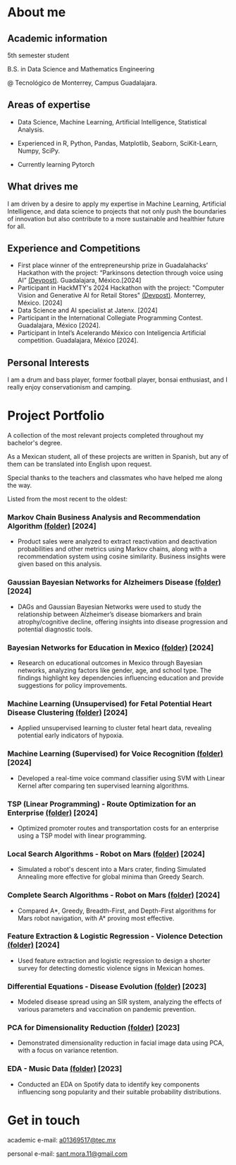 # About me

## Academic information

5th semester student

B.S. in Data Science and Mathematics Engineering

@ Tecnológico de Monterrey, Campus Guadalajara.

## Areas of expertise

- Data Science, Machine Learning, Artificial Intelligence, Statistical Analysis.

- Experienced in R, Python, Pandas, Matplotlib, Seaborn, SciKit-Learn, Numpy, SciPy.

- Currently learning Pytorch

## What drives me

I am driven by a desire to apply my expertise in Machine Learning, Artificial Intelligence, and data science to projects that not only push the boundaries of innovation but also contribute to a more sustainable and healthier future for all.

## Experience and Competitions

- First place winner of the entrepreneurship prize in Guadalahacks’ Hackathon with the project: “Parkinsons detection through voice using AI” [(Devpost)](https://devpost.com/software/deteccion-de-parkinson-a-traves-de-la-voz-con-ia). Guadalajara, México.[2024]
- Participant in HackMTY's 2024 Hackathon with the project: "Computer Vision and Generative AI for Retail Stores" [(Devpost)](https://devpost.com/software/full-eye). Monterrey, México. [2024]
- Data Science and AI specialist at Jatenx. [2024]
- Participant in the International Collegiate Programming Contest. Guadalajara, México [2024].
- Participant in Intel’s Acelerando México con Inteligencia Artificial competition. Guadalajara, México [2024].

## Personal Interests

I am a drum and bass player, former football player, bonsai enthusiast, and I really enjoy conservationism and camping.

# Project Portfolio

A collection of the most relevant projects completed throughout my bachelor's degree.

As a Mexican student, all of these projects are written in Spanish, but any of them can be translated into English upon request.

Special thanks to the teachers and classmates who have helped me along the way.

Listed from the most recent to the oldest:

### Markov Chain Business Analysis and Recommendation Algorithm [(folder)](https://github.com/santiagomora2/project-portfolio/tree/main/Markov%20Chain%20Business%20Analysis%20and%20Recommendation%20Algorithm) [2024]

- Product sales were analyzed to extract reactivation and deactivation probabilities and other metrics using Markov chains, along with a recommendation system using cosine similarity. Business insights were given based on this analysis. 

### Gaussian Bayesian Networks for Alzheimers Disease [(folder)](https://github.com/santiagomora2/project-portfolio/tree/main/Gaussian%20Bayesian%20Networks%20for%20Alzheimers%20Disease) [2024]

- DAGs and Gaussian Bayesian Networks were used to study the relationship between Alzheimer’s disease biomarkers and brain atrophy/cognitive decline, offering insights into disease progression and potential diagnostic tools.

### Bayesian Networks for Education in Mexico [(folder)](https://github.com/santiagomora2/project-portfolio/tree/main/Bayesian%20Networks%20for%20Education%20in%20Mexico) [2024]

- Research on educational outcomes in Mexico through Bayesian networks, analyzing factors like gender, age, and school type. The findings highlight key dependencies influencing education and provide suggestions for policy improvements.

### Machine Learning (Unsupervised) for Fetal Potential Heart Disease Clustering [(folder)](https://github.com/santiagomora2/project-portfolio/tree/main/Machine%20Learning%20(unsupervised)%20for%20fetuses'%20potential%20heart%20disease%20clustering) [2024]

- Applied unsupervised learning to cluster fetal heart data, revealing potential early indicators of hypoxia.

### Machine Learning (Supervised) for Voice Recognition [(folder)](https://github.com/santiagomora2/project-portfolio/tree/main/Machine%20Learning%20(supervised)%20for%20voice%20recognition) [2024]

- Developed a real-time voice command classifier using SVM with Linear Kernel after comparing ten supervised learning algorithms.

### TSP (Linear Programming) - Route Optimization for an Enterprise [(folder)](https://github.com/santiagomora2/project-portfolio/tree/main/TSP%20(linear%20programming)%20-%20route%20optimization%20for%20an%20enterprise) [2024]

- Optimized promoter routes and transportation costs for an enterprise using a TSP model with linear programming.

### Local Search Algorithms - Robot on Mars [(folder)](https://github.com/santiagomora2/project-portfolio/tree/main/Local%20search%20algorithms%20-%20robot%20in%20mars) [2024]

- Simulated a robot's descent into a Mars crater, finding Simulated Annealing more effective for global minima than Greedy Search.

### Complete Search Algorithms - Robot on Mars [(folder)](https://github.com/santiagomora2/project-portfolio/tree/main/Complete%20search%20algorithms%20-%20%20robot%20in%20mars) [2024]

- Compared A*, Greedy, Breadth-First, and Depth-First algorithms for Mars robot navigation, with A* proving most effective.

### Feature Extraction & Logistic Regression - Violence Detection [(folder)](https://github.com/santiagomora2/project-portfolio/tree/main/Feature%20exctraction%20%26%20logistic%20regression%20-%20violence%20detection) [2024]

- Used feature extraction and logistic regression to design a shorter survey for detecting domestic violence signs in Mexican homes.

### Differential Equations - Disease Evolution [(folder)](https://github.com/santiagomora2/project-portfolio/tree/main/Differential%20equations%20-%20disease%20evolution) [2023]

- Modeled disease spread using an SIR system, analyzing the effects of various parameters and vaccination on pandemic prevention.

### PCA for Dimensionality Reduction [(folder)](https://github.com/santiagomora2/project-portfolio/tree/main/PCA%20for%20dimensionality%20reduction) [2023]

- Demonstrated dimensionality reduction in facial image data using PCA, with a focus on variance retention.

### EDA - Music Data [(folder)](https://github.com/santiagomora2/project-portfolio/tree/main/EDA%20-%20music%20data) [2023]

- Conducted an EDA on Spotify data to identify key components influencing song popularity and their suitable probability distributions.

# Get in touch

academic e-mail: a01369517@tec.mx

personal e-mail: sant.mora.11@gmail.com
